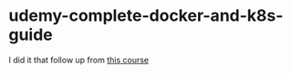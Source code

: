 # udemy-complete-docker-and-k8s-guide

I did it that follow up from [this course](https://udemy.com/course/docker-and-kubernetes-the-complete-guide/)
